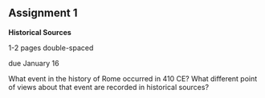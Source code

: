 ## Assignment 1
**Historical Sources**

1-2 pages double-spaced

due January 16

What event in the history of Rome occurred in 410 CE? What different point of views about that event are recorded in historical sources?
